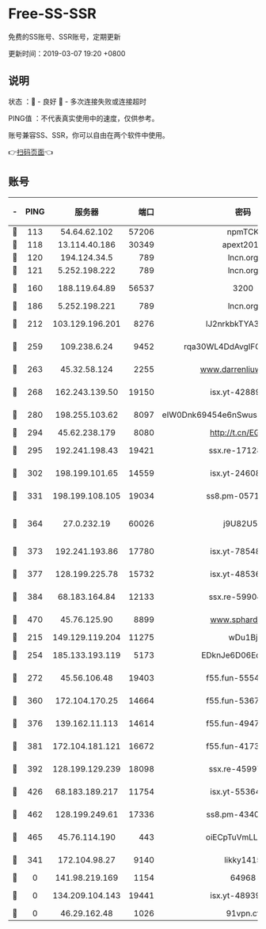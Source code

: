 # Free-SS-SSR

免费的SS账号、SSR账号，定期更新

更新时间：2019-03-07 19:20 +0800

## 说明

状态     ：🙂 - 良好 🙁 - 多次连接失败或连接超时

PING值   ：不代表真实使用中的速度，仅供参考。

账号兼容SS、SSR，你可以自由在两个软件中使用。

👉[扫码页面](https://liesauer.github.io/Free-SS-SSR/)👈

## 账号

|-|PING|服务器|端口|密码|加密方式|区域|
|:----:|:----:|:-----:|-----:|:----:|:----:|:----:|
|🙂|113|54.64.62.102|57206|npmTCK|rc4-md5|JP|
|🙂|118|13.114.40.186|30349|apext2019|chacha20|JP|
|🙂|120|194.124.34.5|789|lncn.org|rc4|JP|
|🙂|121|5.252.198.222|789|lncn.org|rc4|JP|
|🙂|160|188.119.64.89|56537|3200|aes-256-cfb|RU|
|🙂|186|5.252.198.221|789|lncn.org|rc4|JP|
|🙂|212|103.129.196.201|8276|lJ2nrkbkTYA30wv0|aes-256-cfb|US|
|🙂|259|109.238.6.24|9452|rqa30WL4DdAvgIFG6Fs3znzTa|aes-256-cfb|FR|
|🙂|263|45.32.58.124|2255|www.darrenliuwei.com|aes-256-cfb|JP|
|🙂|268|162.243.139.50|19150|isx.yt-42889129|aes-256-cfb|US|
|🙂|280|198.255.103.62|8097|eIW0Dnk69454e6nSwuspv9DmS201tQ0D|aes-256-cfb|US|
|🙂|294|45.62.238.179|8080|http://t.cn/EGJIyrl|rc4-md5|CA|
|🙂|295|192.241.198.43|19421|ssx.re-17128013|aes-256-cfb|US|
|🙂|302|198.199.101.65|14559|isx.yt-24608045|aes-256-cfb|US|
|🙂|331|198.199.108.105|19034|ss8.pm-05716410|aes-256-cfb|US|
|🙂|364|27.0.232.19|60026|j9U82U53|xchacha20-ietf-poly1305|HK|
|🙂|373|192.241.193.86|17780|isx.yt-78548549|aes-256-cfb|US|
|🙂|377|128.199.225.78|15732|isx.yt-48536641|aes-256-cfb|SG|
|🙂|384|68.183.164.84|12133|ssx.re-59904626|aes-256-cfb|US|
|🙂|470|45.76.125.90|8899|www.sphard.com|aes-256-cfb|AU|
|🙂|215|149.129.119.204|11275|wDu1Bj|rc4-md5|HK|
|🙂|254|185.133.193.119|5173|EDknJe6D06EoWDaw|aes-256-cfb|US|
|🙂|272|45.56.106.48|19403|f55.fun-55549591|aes-256-cfb|US|
|🙂|360|172.104.170.25|14664|f55.fun-53676794|aes-256-cfb|SG|
|🙂|376|139.162.11.113|14614|f55.fun-49472003|aes-256-cfb|SG|
|🙂|381|172.104.181.121|16672|f55.fun-41734869|aes-256-cfb|SG|
|🙂|392|128.199.129.239|18098|ssx.re-45997655|aes-256-cfb|SG|
|🙂|426|68.183.189.217|11754|isx.yt-55364676|aes-256-cfb|SG|
|🙂|462|128.199.249.61|17336|ss8.pm-43407054|aes-256-cfb|SG|
|🙂|465|45.76.114.190|443|oiECpTuVmLLxk4Ts|aes-256-cfb|AU|
|🙁|341|172.104.98.27|9140|likky1415|aes-256-cfb|JP|
|🙁|0|141.98.219.169|1154|64968|chacha20|US|
|🙁|0|134.209.104.143|19441|isx.yt-48939965|aes-256-cfb|SG|
|🙁|0|46.29.162.48|1026|91vpn.cf|rc4-md5|RU|
